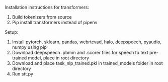Installation instructions for transformers:
1. Build tokenizers from source
2. Pip install transformers instead of pipenv

Setup:
1. Install pytorch, sklearn, pandas, webrtcvad, halo, deepspeech, pyaudio, numpy using pip
2. Download deepspeech .pbmm and .scorer files for speech to text pre-trained model, place in root directory
3. Download and place task_nlp_trained.pkl in trained_models folder in root directory
4. Run stt.py

